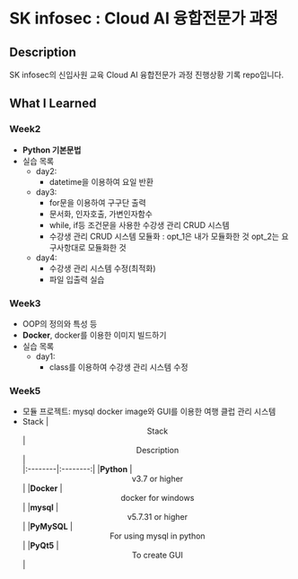 # SK infosec : Cloud AI 융합전문가 과정

## Description
SK infosec의 신입사원 교육 Cloud AI 융합전문가 과정 진행상황 기록 repo입니다.

## What I Learned
### Week2
* **Python 기본문법**
* 실습 목록
    * day2: 
        - datetime을 이용하여 요일 반환
    * day3: 
        - for문을 이용하여 구구단 출력
        - 문서화, 인자호출, 가변인자함수
        - while, if등 조건문을 사용한 수강생 관리 CRUD 시스템
        - 수강생 관리 CRUD 시스템 모듈화 : opt_1은 내가 모듈화한 것 opt_2는 요구사항대로 모듈화한 것
    * day4:
        - 수강생 관리 시스템 수정(최적화)
        - 파일 입출력 실습
### Week3
* OOP의 정의와 특성 등
* **Docker**, docker를 이용한 이미지 빌드하기
* 실습 목록
    * day1:
        - class를 이용하여 수강생 관리 시스템 수정
### Week5
* 모듈 프로젝트: mysql docker image와 GUI를 이용한 여행 클럽 관리 시스템
* Stack
|  <center>Stack</center> |  <center>Description</center> |  
|:--------|:--------:|
|**Python** | <center>v3.7 or higher</center> |
|**Docker** | <center>docker for windows</center> |
|**mysql** | <center>v5.7.31 or higher</center> |
|**PyMySQL** | <center>For using mysql in python</center> |
|**PyQt5** | <center>To create GUI</center> |